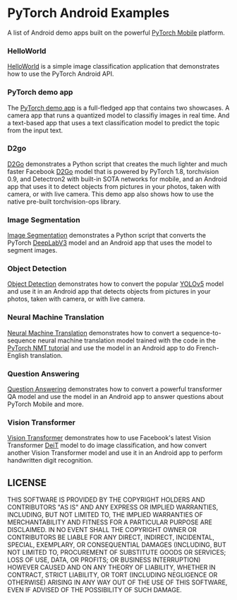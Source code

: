 # PyTorch Android Examples

A list of Android demo apps built on the powerful [PyTorch Mobile](https://pytorch.org/mobile) platform.

### HelloWorld

[HelloWorld](https://github.com/pytorch/android-demo-app/tree/master/HelloWorld) is a simple image classification application that demonstrates how to use the PyTorch Android API.

### PyTorch demo app

The [PyTorch demo app](https://github.com/pytorch/android-demo-app/tree/master/PyTorchDemoApp) is a full-fledged app that contains two showcases. A camera app that runs a quantized model to classifiy images in real time. And a text-based app that uses a text classification model to predict the topic from the input text.

### D2go

[D2Go](https://github.com/pytorch/android-demo-app/tree/master/D2Go) demonstrates a Python script that creates the much lighter and much faster Facebook [D2Go](https://github.com/facebookresearch/d2go) model that is powered by PyTorch 1.8, torchvision 0.9, and Detectron2 with built-in SOTA networks for mobile, and an Android app that uses it to detect objects from pictures in your photos, taken with camera, or with live camera. This demo app also shows how to use the native pre-built torchvision-ops library.

### Image Segmentation

[Image Segmentation](https://github.com/pytorch/android-demo-app/tree/master/ImageSegmentation) demonstrates a Python script that converts the PyTorch [DeepLabV3](https://pytorch.org/hub/pytorch_vision_deeplabv3_resnet101/) model and an Android app that uses the model to segment images.

### Object Detection

[Object Detection](https://github.com/pytorch/android-demo-app/tree/master/ObjectDetection) demonstrates how to convert the popular [YOLOv5](https://pytorch.org/hub/ultralytics_yolov5/) model and use it in an Android app that detects objects from pictures in your photos, taken with camera, or with live camera.

### Neural Machine Translation

[Neural Machine Translation](https://github.com/pytorch/android-demo-app/tree/master/Seq2SeqNMT) demonstrates how to convert a sequence-to-sequence neural machine translation model trained with the code in the [PyTorch NMT tutorial](https://pytorch.org/tutorials/intermediate/seq2seq_translation_tutorial.html) and use the model in an Android app to do French-English translation.

### Question Answering

[Question Answering](https://github.com/pytorch/android-demo-app/tree/master/QuestionAnswering) demonstrates how to convert a powerful transformer QA model and use the model in an Android app to answer questions about PyTorch Mobile and more.

### Vision Transformer

[Vision Transformer](https://github.com/pytorch/android-demo-app/tree/master/ViT4MNIST) demonstrates how to use Facebook's latest Vision Transformer [DeiT](https://github.com/facebookresearch/deit) model to do image classification, and how convert another Vision Transformer model and use it in an Android app to perform handwritten digit recognition.



## LICENSE

THIS SOFTWARE IS PROVIDED BY THE COPYRIGHT HOLDERS AND CONTRIBUTORS "AS IS"
AND ANY EXPRESS OR IMPLIED WARRANTIES, INCLUDING, BUT NOT LIMITED TO, THE
IMPLIED WARRANTIES OF MERCHANTABILITY AND FITNESS FOR A PARTICULAR PURPOSE
ARE DISCLAIMED. IN NO EVENT SHALL THE COPYRIGHT OWNER OR CONTRIBUTORS BE
LIABLE FOR ANY DIRECT, INDIRECT, INCIDENTAL, SPECIAL, EXEMPLARY, OR
CONSEQUENTIAL DAMAGES (INCLUDING, BUT NOT LIMITED TO, PROCUREMENT OF
SUBSTITUTE GOODS OR SERVICES; LOSS OF USE, DATA, OR PROFITS; OR BUSINESS
INTERRUPTION) HOWEVER CAUSED AND ON ANY THEORY OF LIABILITY, WHETHER IN
CONTRACT, STRICT LIABILITY, OR TORT (INCLUDING NEGLIGENCE OR OTHERWISE)
ARISING IN ANY WAY OUT OF THE USE OF THIS SOFTWARE, EVEN IF ADVISED OF THE
POSSIBILITY OF SUCH DAMAGE.
